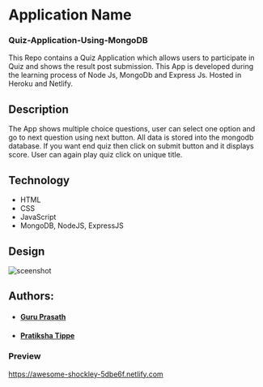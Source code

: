 # Application Name
### Quiz-Application-Using-MongoDB

This Repo contains a Quiz Application which allows users to participate in Quiz and shows the result post submission. This App is developed during the learning process of Node Js, MongoDb and Express Js. Hosted in Heroku and Netlify.

## Description
The App shows multiple choice questions, user can select one option and go to next question using next button. All data is stored into the mongodb database. If you want end quiz then click on submit button and it displays score. User can again play quiz click on unique title.

## Technology

* HTML
* CSS
* JavaScript
* MongoDB, NodeJS, ExpressJS

## Design

![sceenshot](./images/Quiz.png)

 ## Authors: 

 * #### <a href="https://github.com/guruk05">Guru Prasath</a>
 * #### <a href="https://github.com/Pratikshatippe">Pratiksha Tippe</a> 

### Preview

https://awesome-shockley-5dbe6f.netlify.com
